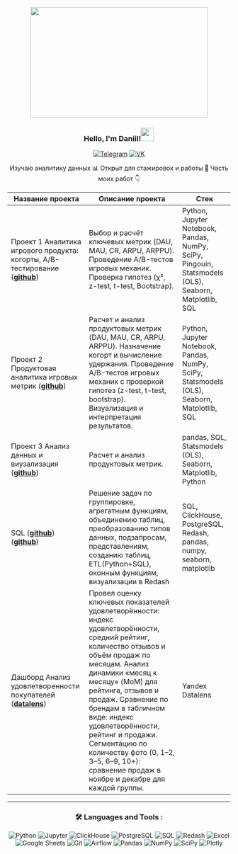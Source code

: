 <p align="center">
  <img width="400" height="250" src="https://media3.giphy.com/media/v1.Y2lkPTc5MGI3NjExNWdrMGkxaWF3Y2s2enVteDBqZHFnYTJhMGI5bjBmeXczbmp6d3p0YiZlcD12MV9pbnRlcm5hbF9naWZfYnlfaWQmY3Q9Zw/hHxTQkcjmHUTC/giphy.gif" width='500'/>
</p> 

### <p align="center">Hello, I'm Daniil!<img src="https://media.giphy.com/media/hvRJCLFzcasrR4ia7z/giphy.gif" width="30px"/> </p> 
</h1>

<div align="center">
  
  <a href="">[![Telegram](https://img.shields.io/badge/-Telegram-27A7E7?style=for-the-badge&logo=telegram)](https://t.me/Danii_865)
  <a href="">[![VK](https://img.shields.io/badge/-VK-4C75A3?style=for-the-badge&logo=vk&logoColor=white)](https://vk.com/d.k_18)

</div>
<div id="header" align="center">
 Изучаю аналитику данных 📊
 Открыт для стажировок и работы 💼
 Часть моих работ 👇

|Название проекта| Описание проекта| Стек|
|----------------|-----------------|-----|
|Проект 1  Аналитика игрового продукта: когорты,  A/B-тестирование  (__[github](https://github.com/InsightDan/GameRetention-Analytics/blob/main/lastmegaproject_1_var.ipynb)__)|Выбор и расчёт ключевых метрик (DAU, MAU, CR, ARPU, ARPPU). Проведение A/B-тестов игровых механик. Проверка гипотез (χ², z-test, t-test, Bootstrap).|Python, Jupyter Notebook, Pandas, NumPy, SciPy, Pingouin, Statsmodels (OLS), Seaborn, Matplotlib, SQL|
|Проект 2 Продуктовая аналитика игровых метрик  (__[github](https://github.com/InsightDan/Retention-A-B-Testing-Suite/blob/main/klyuvak_project.ipynb)__)|Расчет и анализ продуктовых метрик (DAU, MAU, CR, ARPU, ARPPU). Назначение когорт и вычисление удержания. Проведение A/B-тестов игровых механик с проверкой гипотез (z-test, t-test, bootstrap). Визуализация и интерпретация результатов.|Python, Jupyter Notebook, Pandas, NumPy, SciPy, Statsmodels (OLS), Seaborn, Matplotlib, SQL|
|Проект 3 Анализ данных и виузализация  (__[github](https://github.com/InsightDan/Mini-project-Interactive-Data-Analytics/blob/main/мини%20проект%20Проект%20Продвинутые%20расчеты%20и%20визуализация%20.ipynb)__)|Расчет и анализ продуктовых метрик.|pandas, SQL, Statsmodels (OLS), Seaborn, Matplotlib, Python|
|SQL (__[github](https://github.com/InsightDan/sql/blob/main/sql.ipynb)__) (__[github](https://github.com/InsightDan/sql/blob/main/Join.ipynb)__)|Решение задач по группировке, агрегатным функциям, объединению таблиц, преобразованию типов данных, подзапросам, представлениям, созданию таблиц, ETL(Python+SQL), оконным функциям, визуализации в Redash|SQL, ClickHouse, PostgreSQL, Redash, pandas, numpy, seaborn, matplotlib|
|Дашборд Анализ удовлетворенности покупателей (__[datalens](https://datalens.ru/yuk4okmkf3cqj)__)|Провел оценку ключевых показателей удовлетворённости: индекс удовлетворённости, средний рейтинг, количество отзывов и объём продаж по месяцам. Анализ динамики «месяц к месяцу» (MoM) для рейтинга, отзывов и продаж. Сравнение по брендам в табличном виде: индекс удовлетворённости, рейтинг и продажи. Сегментацию по количеству фото (0, 1–2, 3–5, 6–9, 10+): сравнение продаж в ноябре и декабре для каждой группы. |Yandex Datalens|

<hr>

###  🛠️ Languages and Tools :  
![Python](https://img.shields.io/badge/-Python-3776AB?style=for-the-badge&logo=python) ![Jupyter](https://img.shields.io/badge/-Jupyter_Notebook-F37626?style=for-the-badge&logo=jupyter) ![ClickHouse](https://img.shields.io/badge/-ClickHouse-0052CC?style=for-the-badge&logo=clickhouse) ![PostgreSQL](https://img.shields.io/badge/-PostgreSQL-316192?style=for-the-badge&logo=postgresql) ![SQL](https://img.shields.io/badge/-SQL-00A4EF?style=for-the-badge&logo=sql) ![Redash](https://img.shields.io/badge/-Redash-E44D26?style=for-the-badge&logo=redash) ![Excel](https://img.shields.io/badge/-EXCEL-217346?style=for-the-badge&logo=microsoft-excel) ![Google Sheets](https://img.shields.io/badge/-Google_Sheets-0F9D58?style=for-the-badge&logo=google-sheets) ![Git](https://img.shields.io/badge/-GIT-F05032?style=for-the-badge&logo=git) ![Airflow](https://img.shields.io/badge/-Airflow-017CEE?style=for-the-badge&logo=apache-airflow) ![Pandas](https://img.shields.io/badge/-Pandas-150458?style=for-the-badge&logo=pandas) ![NumPy](https://img.shields.io/badge/-NumPy-013243?style=for-the-badge&logo=numpy) ![SciPy](https://img.shields.io/badge/-SciPy-8CAAE6?style=for-the-badge&logo=scipy) ![Plotly](https://img.shields.io/badge/-Plotly-3F4F75?style=for-the-badge&logo=plotly)

<!--
**InsightDan/InsightDan** is a ✨ _special_ ✨ repository because its `README.md` (this file) appears on your GitHub profile.

Here are some ideas to get you started:

- 🔭 I’m currently working on ...
- 🌱 I’m currently learning ...
- 👯 I’m looking to collaborate on ...
- 🤔 I’m looking for help with ...
- 💬 Ask me about ...
- 📫 How to reach me: ...
- 😄 Pronouns: ...
- ⚡ Fun fact: ...
-->
